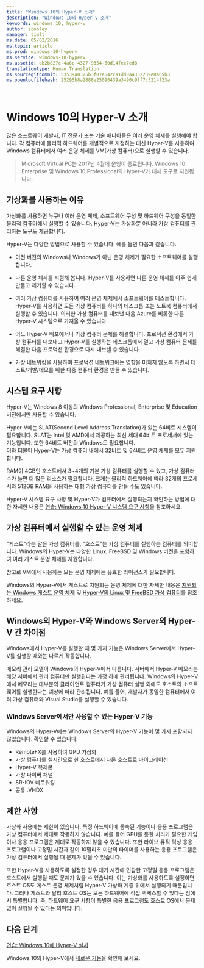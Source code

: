 ```yaml
---
title: "Windows 10의 Hyper-V 소개"
description: "Windows 10의 Hyper-V 소개"
keywords: windows 10, hyper-v
author: scooley
manager: timlt
ms.date: 05/02/2016
ms.topic: article
ms.prod: windows-10-hyperv
ms.service: windows-10-hyperv
ms.assetid: eb2b827c-4a6c-4327-9354-50d14fee7ed8
translationtype: Human Translation
ms.sourcegitcommit: 53539a0325b3f07e542ca1dd0a4352239e8a65b3
ms.openlocfilehash: 25295b8a2888e25090439a3490c9ff7c3214f23a

---
```


# Windows 10의 Hyper-V 소개

많은 소프트웨어 개발자, IT 전문가 또는 기술 매니아들은 여러 운영 체제를 실행해야 합니다.  각 컴퓨터에 물리적 하드웨어를 개별적으로 지정하는 대신 Hyper-V를 사용하여 Windows 컴퓨터에서 여러 운영 체제를 VM(가상 컴퓨터)으로 실행할 수 있습니다.

> Microsoft Virtual PC는 2017년 4월에 운영이 종료됩니다. Windows 10 Enterprise 및 Windows 10 Professional의 Hyper-V가 대체 도구로 지원됩니다.  

## 가상화를 사용하는 이유
가상화를 사용하면 누구나 여러 운영 체제, 소프트웨어 구성 및 하드웨어 구성을 동일한 물리적 컴퓨터에서 실행할 수 있습니다.  Hyper-V는 가상화뿐 아니라 가상 컴퓨터를 관리하는 도구도 제공합니다.

Hyper-V는 다양한 방법으로 사용할 수 있습니다. 예를 들면 다음과 같습니다.

* 이전 버전의 Windows나 Windows가 아닌 운영 체제가 필요한 소프트웨어를 실행합니다. 

* 다른 운영 체제를 시험해 봅니다. Hyper-V를 사용하면 다른 운영 체제를 아주 쉽게 만들고 제거할 수 있습니다.

* 여러 가상 컴퓨터를 사용하여 여러 운영 체제에서 소프트웨어를 테스트합니다. Hyper-V를 사용하면 모든 가상 컴퓨터를 하나의 데스크톱 또는 노트북 컴퓨터에서 실행할 수 있습니다. 이러한 가상 컴퓨터를 내보낸 다음 Azure를 비롯한 다른 Hyper-V 시스템으로 가져올 수 있습니다.

* 어느 Hyper-V 배포에서나 가상 컴퓨터 문제를 해결합니다. 프로덕션 환경에서 가상 컴퓨터를 내보내고 Hyper-V를 실행하는 데스크톱에서 열고 가상 컴퓨터 문제를 해결한 다음 프로덕션 환경으로 다시 내보낼 수 있습니다. 

* 가상 네트워킹을 사용하여 프로덕션 네트워크에는 영향을 미치지 않도록 하면서 테스트/개발/데모를 위한 다중 컴퓨터 환경을 만들 수 있습니다.

## 시스템 요구 사항
Hyper-V는 Windows 8 이상의 Windows Professional, Enterprise 및 Education 버전에서만 사용할 수 있습니다.

Hyper-V에는 SLAT(Second Level Address Translation)가 있는 64비트 시스템이 필요합니다. SLAT는 Intel 및 AMD에서 제공하는 최신 세대 64비트 프로세서에 있는 기능입니다.  또한 64비트 버전의 Windows도 필요합니다.  
이와 더불어 Hyper-V는 가상 컴퓨터 내에서 32비트 및 64비트 운영 체제를 모두 지원합니다.

RAM이 4GB인 호스트에서 3~4개의 기본 가상 컴퓨터를 실행할 수 있고, 가상 컴퓨터 수가 늘면 더 많은 리소스가 필요합니다. 크게는 물리적 하드웨어에 따라 32개의 프로세서와 512GB RAM을 사용하는 대형 가상 컴퓨터를 만들 수도 있습니다.

Hyper-V 시스템 요구 사항 및 Hyper-V가 컴퓨터에서 실행되는지 확인하는 방법에 대한 자세한 내용은 [연습: Windows 10 Hyper-V 시스템 요구 사항](..\quick_start\walkthrough_install.md)을 참조하세요.


## 가상 컴퓨터에서 실행할 수 있는 운영 체제
"게스트"라는 말은 가상 컴퓨터를, "호스트"는 가상 컴퓨터를 실행하는 컴퓨터를 의미합니다. Windows의 Hyper-V는 다양한 Linux, FreeBSD 및 Windows 버전을 포함하여 여러 게스트 운영 체제를 지원합니다. 

참고로 VM에서 사용하는 모든 운영 체제에는 유효한 라이선스가 필요합니다. 

Windows의 Hyper-V에서 게스트로 지원되는 운영 체제에 대한 자세한 내용은 [지원되는 Windows 게스트 운영 체제](supported_guest_os.md) 및 [Hyper-V의 Linux 및 FreeBSD 가상 컴퓨터](https://technet.microsoft.com/library/dn531030.aspx)를 참조하세요. 


## Windows의 Hyper-V와 Windows Server의 Hyper-V 간 차이점
Windows에서 Hyper-V를 실행할 때 몇 가지 기능은 Windows Server에서 Hyper-V를 실행할 때와는 다르게 작동합니다. 

메모리 관리 모델이 Windows의 Hyper-V에서 다릅니다. 서버에서 Hyper-V 메모리는 해당 서버에서 관리 컴퓨터만 실행된다는 가정 하에 관리됩니다. Windows의 Hyper-V에서 메모리는 대부분의 클라이언트 컴퓨터가 가상 컴퓨터 실행 외에도 호스트의 소프트웨어를 실행한다는 예상에 따라 관리됩니다. 예를 들어, 개발자가 동일한 컴퓨터에서 여러 가상 컴퓨터와 Visual Studio를 실행할 수 있습니다.

### Windows Server에서만 사용할 수 있는 Hyper-V 기능
Windows의 Hyper-V에는 Windows Server의 Hyper-V 기능이 몇 가지 포함되지 않았습니다. 확인할 수 있습니다.

* RemoteFX를 사용하여 GPU 가상화 
* 가상 컴퓨터를 실시간으로 한 호스트에서 다른 호스트로 마이그레이션
* Hyper-V 복제본
* 가상 파이버 채널
* SR-IOV 네트워킹
* 공유 .VHDX

## 제한 사항
가상화 사용에는 제한이 있습니다. 특정 하드웨어에 종속된 기능이나 응용 프로그램은 가상 컴퓨터에서 제대로 작동하지 않습니다. 예를 들어 GPU를 통한 처리가 필요한 게임이나 응용 프로그램은 제대로 작동하지 않을 수 있습니다. 또한 라이브 뮤직 믹싱 응용 프로그램이나 고정밀 시간과 같이 10밀리초 미만의 타이머를 사용하는 응용 프로그램은 가상 컴퓨터에서 실행될 때 문제가 있을 수 있습니다.

또한 Hyper-V를 사용하도록 설정한 경우 대기 시간에 민감한 고정밀 응용 프로그램은 호스트에서 실행될 때도 문제가 있을 수 있습니다.  이는 가상화를 사용하도록 설정하면 호스트 OS도 게스트 운영 체제처럼 Hyper-V 가상화 계층 위에서 실행되기 때문입니다. 그러나 게스트와 달리 호스트 OS는 모든 하드웨어에 직접 액세스할 수 있다는 점에서 특별합니다. 즉, 하드웨어 요구 사항이 특별한 응용 프로그램도 호스트 OS에서 문제 없이 실행될 수 있다는 의미입니다.

## 다음 단계
[연습: Windows 10에 Hyper-V 설치](..\quick_start\walkthrough_install.md) 

Windows 10의 Hyper-V에서 [새로운 기능](whats_new.md)을 확인해 보세요.




<!--HONumber=Jul16_HO2-->


